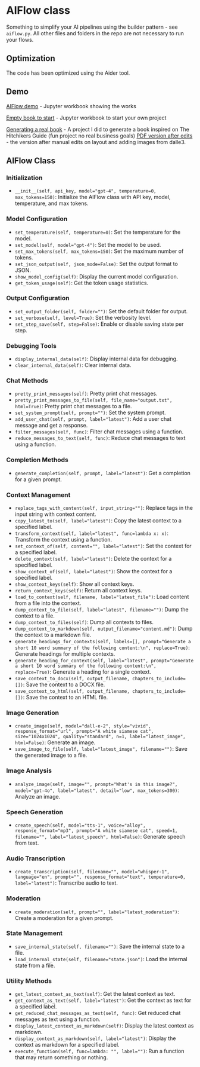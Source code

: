 # AIFlow class

Something to simplify your AI pipelines using the builder pattern - see `aiflow.py`.
All other files and folders in the repo are not necessary to run your flows.

## Optimization

The code has been optimized using the Aider tool.

## Demo

[AIFlow demo](aiflow_demo.ipynb) - Jupyter workbook showing the works

[Empty book to start](aiflow_start.ipynb) - Jupyter workbook to start your own project

[Generating a real book](42book.ipynb) - A project I did to generate a book inspired on The Hitchikers Guide (fun project no real business goals) [PDF version after edits](42-illustrated.pdf) - the version after manual edits on layout and adding images from dalle3.

## AIFlow Class

### Initialization
- `__init__(self, api_key, model="gpt-4", temperature=0, max_tokens=150)`: Initialize the AIFlow class with API key, model, temperature, and max tokens.

### Model Configuration
- `set_temperature(self, temperature=0)`: Set the temperature for the model.
- `set_model(self, model="gpt-4")`: Set the model to be used.
- `set_max_tokens(self, max_tokens=150)`: Set the maximum number of tokens.
- `set_json_output(self, json_mode=False)`: Set the output format to JSON.
- `show_model_config(self)`: Display the current model configuration.
- `get_token_usage(self)`: Get the token usage statistics.

### Output Configuration
- `set_output_folder(self, folder="")`: Set the default folder for output.
- `set_verbose(self, level=True)`: Set the verbosity level.
- `set_step_save(self, step=False)`: Enable or disable saving state per step.

### Debugging Tools
- `display_internal_data(self)`: Display internal data for debugging.
- `clear_internal_data(self)`: Clear internal data.

### Chat Methods
- `pretty_print_messages(self)`: Pretty print chat messages.
- `pretty_print_messages_to_file(self, file_name="output.txt", html=True)`: Pretty print chat messages to a file.
- `set_system_prompt(self, prompt="")`: Set the system prompt.
- `add_user_chat(self, prompt, label="latest")`: Add a user chat message and get a response.
- `filter_messages(self, func)`: Filter chat messages using a function.
- `reduce_messages_to_text(self, func)`: Reduce chat messages to text using a function.

### Completion Methods
- `generate_completion(self, prompt, label="latest")`: Get a completion for a given prompt.

### Context Management
- `replace_tags_with_content(self, input_string="")`: Replace tags in the input string with context content.
- `copy_latest_to(self, label="latest")`: Copy the latest context to a specified label.
- `transform_context(self, label="latest", func=lambda x: x)`: Transform the context using a function.
- `set_context_of(self, content="", label="latest")`: Set the context for a specified label.
- `delete_context(self, label="latest")`: Delete the context for a specified label.
- `show_context_of(self, label="latest")`: Show the context for a specified label.
- `show_context_keys(self)`: Show all context keys.
- `return_context_keys(self)`: Return all context keys.
- `load_to_context(self, filename, label="latest_file")`: Load content from a file into the context.
- `dump_context_to_file(self, label="latest", filename="")`: Dump the context to a file.
- `dump_context_to_files(self)`: Dump all contexts to files.
- `dump_context_to_markdown(self, output_filename="content.md")`: Dump the context to a markdown file.
- `generate_headings_for_contexts(self, labels=[], prompt="Generate a short 10 word summary of the following content:\n", replace=True)`: Generate headings for multiple contexts.
- `generate_heading_for_context(self, label="latest", prompt="Generate a short 10 word summary of the following content:\n", replace=True)`: Generate a heading for a single context.
- `save_context_to_docx(self, output_filename, chapters_to_include=[])`: Save the context to a DOCX file.
- `save_context_to_html(self, output_filename, chapters_to_include=[])`: Save the context to an HTML file.

### Image Generation
- `create_image(self, model="dall-e-2", style="vivid", response_format="url", prompt="A white siamese cat", size="1024x1024", quality="standard", n=1, label="latest_image", html=False)`: Generate an image.
- `save_image_to_file(self, label="latest_image", filename="")`: Save the generated image to a file.

### Image Analysis
- `analyze_image(self, image="", prompt="What's in this image?", model="gpt-4o", label="latest", detail="low", max_tokens=300)`: Analyze an image.

### Speech Generation
- `create_speech(self, model="tts-1", voice="alloy", response_format="mp3", prompt="A white siamese cat", speed=1, filename="", label="latest_speech", html=False)`: Generate speech from text.

### Audio Transcription
- `create_transcription(self, filename="", model="whisper-1", language="en", prompt="", response_format="text", temperature=0, label="latest")`: Transcribe audio to text.

### Moderation
- `create_moderation(self, prompt="", label="latest_moderation")`: Create a moderation for a given prompt.

### State Management
- `save_internal_state(self, filename="")`: Save the internal state to a file.
- `load_internal_state(self, filename="state.json")`: Load the internal state from a file.

### Utility Methods
- `get_latest_context_as_text(self)`: Get the latest context as text.
- `get_context_as_text(self, label="latest")`: Get the context as text for a specified label.
- `get_reduced_chat_messages_as_text(self, func)`: Get reduced chat messages as text using a function.
- `display_latest_context_as_markdown(self)`: Display the latest context as markdown.
- `display_context_as_markdown(self, label="latest")`: Display the context as markdown for a specified label.
- `execute_function(self, func=lambda: "", label="")`: Run a function that may return something or nothing.
